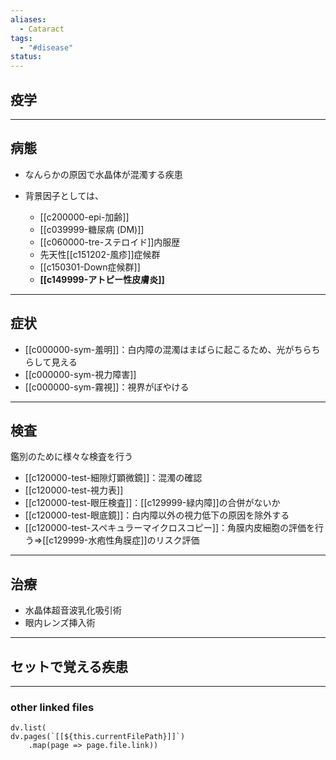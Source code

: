 ```yaml
---
aliases:
  - Cataract
tags:
  - "#disease"
status:
---
```

## 疫学
---
## 病態
- なんらかの原因で水晶体が混濁する疾患

- 背景因子としては、
	- [[c200000-epi-加齢]]
	- [[c039999-糖尿病 (DM)]]
	- [[c060000-tre-ステロイド]]内服歴
	- 先天性[[c151202-風疹]]症候群
	- [[c150301-Down症候群]]
	- **[[c149999-アトピー性皮膚炎]]**
---
## 症状
- [[c000000-sym-羞明]]：白内障の混濁はまばらに起こるため、光がちらちらして見える
- [[c000000-sym-視力障害]]
- [[c000000-sym-霧視]]：視界がぼやける
---
## 検査
鑑別のために様々な検査を行う
- [[c120000-test-細隙灯顕微鏡]]：混濁の確認
- [[c120000-test-視力表]]
- [[c120000-test-眼圧検査]]：[[c129999-緑内障]]の合併がないか
- [[c120000-test-眼底鏡]]：白内障以外の視力低下の原因を除外する
- [[c120000-test-スペキュラーマイクロスコピー]]：角膜内皮細胞の評価を行う⇒[[c129999-水疱性角膜症]]のリスク評価
---
## 治療
- 水晶体超音波乳化吸引術
- 眼内レンズ挿入術
---
## セットで覚える疾患
---
### other linked files
```dataviewjs
dv.list(
dv.pages(`[[${this.currentFilePath}]]`)
	.map(page => page.file.link))
```